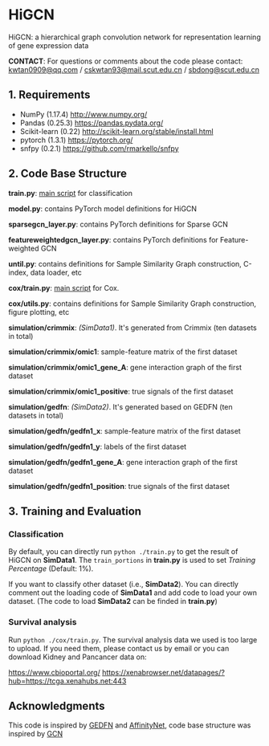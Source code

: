 # HiGCN

HiGCN: a hierarchical graph convolution network for representation learning of gene expression data

**CONTACT**: For questions or comments about the code please contact: kwtan0909@qq.com / cskwtan93@mail.scut.edu.cn / sbdong@scut.edu.cn

## 1. Requirements

- NumPy (1.17.4) http://www.numpy.org/
- Pandas (0.25.3) https://pandas.pydata.org/
- Scikit-learn (0.22) http://scikit-learn.org/stable/install.html
- pytorch (1.3.1) https://pytorch.org/
- snfpy (0.2.1) https://github.com/rmarkello/snfpy

## 2. Code Base Structure

**train.py**: <u>main script</u> for classification

**model.py**: contains PyTorch model definitions for HiGCN

**sparsegcn_layer.py**: contains PyTorch definitions for Sparse GCN

**featureweightedgcn_layer.py**: contains PyTorch definitions for Feature-weighted GCN

**until.py**: contains definitions for Sample Similarity Graph construction,  C-index, data loader, etc

**cox/train.py**: <u>main script</u> for Cox.

**cox/utils.py**: contains definitions for Sample Similarity Graph construction,  figure plotting, etc

**simulation/crimmix**: *(SimData1)*. It's generated from Crimmix (ten datasets in total)

**simulation/crimmix/omic1**: sample-feature matrix of the first dataset

**simulation/crimmix/omic1_gene_A**: gene interaction graph of the first dataset

**simulation/crimmix/omic1_positive**: true signals of the first dataset

**simulation/gedfn**: *(SimData2)*. It's generated based on GEDFN (ten datasets in total)

**simulation/gedfn/gedfn1_x**: sample-feature matrix of the first dataset

**simulation/gedfn/gedfn1_y**: labels of the first dataset

**simulation/gedfn/gedfn1_gene_A**: gene interaction graph of the first dataset

**simulation/gedfn/gedfn1_position**: true signals of the first dataset

## 3. Training and Evaluation

### Classification

By default, you can directly run `python ./train.py` to get the result of HiGCN on **SimData1**. The `train_portions` in **train.py** is used to set *Training Percentage* (Default: 1%).

If you want to classify other dataset (i.e., **SimData2**). You can directly comment out the loading code of **SimData1** and add code to load your own dataset. (The code to load **SimData2** can be finded in **train.py**)

### Survival analysis

Run `python ./cox/train.py`. The survival analysis data we used is too large to upload. If you need them, please contact us by email or you can download Kidney and Pancancer data on:

https://www.cbioportal.org/
https://xenabrowser.net/datapages/?hub=https://tcga.xenahubs.net:443

## Acknowledgments

This code is inspired by [GEDFN](https://github.com/yunchuankong/GEDFN) and [AffinityNet](https://github.com/BeautyOfWeb/AffinityNet), code base structure was inspired by [GCN](https://github.com/tkipf/pygcn/tree/master/pygcn)

